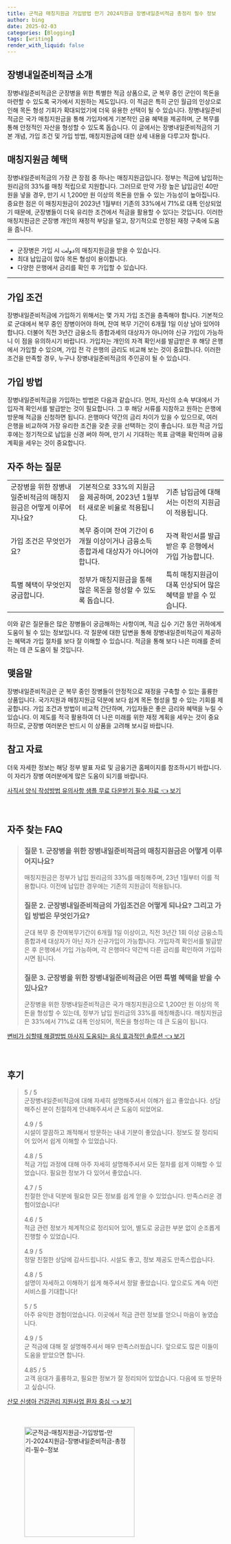 ```yaml
---
title: 군적금 매칭지원금 가입방법 만기 2024지원금 장병내일준비적금 총정리 필수 정보
author: bing
date: 2025-02-03
categories: [Blogging]
tags: [writing]
render_with_liquid: false
---
```



<h2 id='장병내일준비적금소개'>장병내일준비적금 소개</h2>

<p>장병내일준비적금은 군장병을 위한 특별한 적금 상품으로, 군 복무 중인 군인이 목돈을 마련할 수 있도록 국가에서 지원하는 제도입니다. 이 적금은 특히 군인 월급의 인상으로 인해 목돈 형성 기회가 확대되었기에 더욱 유용한 선택이 될 수 있습니다. 장병내일준비적금은 국가 매칭지원금을 통해 가입자에게 기본적인 금융 혜택을 제공하며, 군 복무를 통해 안정적인 자산을 형성할 수 있도록 돕습니다. 이 글에서는 장병내일준비적금의 기본 개념, 가입 조건 및 가입 방법, 매칭지원금에 대한 상세 내용을 다루고자 합니다.</p>

<h2 id='매칭지원금혜택'>매칭지원금 혜택</h2>

<p>장병내일준비적금의 가장 큰 장점 중 하나는 매칭지원금입니다. 정부는 적금에 납입하는 원리금의 33%를 매칭 적립으로 지원합니다. 그러므로 만약 가장 높은 납입금인 40만 원을 넣을 경우, 만기 시 1,200만 원 이상의 목돈을 만들 수 있는 가능성이 높아집니다. 중요한 점은 이 매칭지원금이 2023년 1월부터 기존의 33%에서 71%로 대폭 인상되었기 때문에, 군장병들이 더욱 유리한 조건에서 적금을 활용할 수 있다는 것입니다. 이러한 매칭지원금은 군장병 개인의 재정적 부담을 덜고, 장기적으로 안정된 재정 구축에 도움을 줍니다.</p>

<hr />

<ul>
    <li>군장병은 가입 시 دولت의 매칭지원금을 받을 수 있습니다.</li>
    <li>최대 납입금이 많아 목돈 형성이 용이합니다.</li>
    <li>다양한 은행에서 금리를 확인 후 가입할 수 있습니다.</li>
</ul>

<hr />

<h2 id='가입조건'>가입 조건</h2>

<p>장병내일준비적금에 가입하기 위해서는 몇 가지 가입 조건을 충족해야 합니다. 기본적으로 군대에서 복무 중인 장병이어야 하며, 잔여 복무 기간이 6개월 1일 이상 남아 있어야 합니다. 더불어 직전 3년간 금융소득 종합과세의 대상자가 아니어야 신규 가입이 가능하니 이 점을 유의하시기 바랍니다. 가입자는 개인의 자격 확인서를 발급받은 후 해당 은행에서 가입할 수 있으며, 가입 전 각 은행의 금리도 비교해 보는 것이 중요합니다. 이러한 조건을 만족할 경우, 누구나 장병내일준비적금의 주인공이 될 수 있습니다.</p>

<h2 id='가입방법'>가입 방법</h2>

<p>장병내일준비적금을 가입하는 방법은 다음과 같습니다. 먼저, 자신의 소속 부대에서 가입자격 확인서를 발급받는 것이 필요합니다. 그 후 해당 서류를 지참하고 원하는 은행에 방문해 적금을 신청하면 됩니다. 은행마다 약간의 금리 차이가 있을 수 있으므로, 여러 은행을 비교하여 가장 유리한 조건을 갖춘 곳을 선택하는 것이 좋습니다. 또한 적금 가입 후에는 정기적으로 납입을 신경 써야 하며, 만기 시 기대하는 목표 금액을 확인하며 금융 계획을 세우는 것이 중요합니다.</p>

<h2 id='자주하는질문'>자주 하는 질문</h2>

<table>
    <tr>
        <td>군장병을 위한 장병내일준비적금의 매칭지원금은 어떻게 이루어지나요?</td>
        <td>기본적으로 33%의 지원금을 제공하며, 2023년 1월부터 새로운 비율로 적용됩니다.</td>
        <td>기존 납입금에 대해서는 이전의 지원금이 적용됩니다.</td>
    </tr>
    <tr>
        <td>가입 조건은 무엇인가요?</td>
        <td>복무 중이며 잔여 기간이 6개월 이상이거나 금융소득 종합과세 대상자가 아니어야 합니다.</td>
        <td>자격 확인서를 발급받은 후 은행에서 가입 가능합니다.</td>
    </tr>
    <tr>
        <td>특별 혜택이 무엇인지 궁금합니다.</td>
        <td>정부가 매칭지원금을 통해 많은 목돈을 형성할 수 있도록 돕습니다.</td>
        <td>특히 매칭지원금이 대폭 인상되어 많은 혜택을 받을 수 있습니다.</td>
    </tr>
</table>

<p>이와 같은 질문들은 많은 장병들이 궁금해하는 사항이며, 적금 십수 기간 동안  귀하에게 도움이 될 수 있는 정보입니다. 각 질문에 대한 답변을 통해 장병내일준비적금이 제공하는 혜택과 가입 절차를 보다 잘 이해할 수 있습니다. 적금을 통해 보다 나은 미래를 준비하는 데 큰 도움이 될 것입니다.</p>

<h2 id='맺음말'>맺음말</h2>

<p>장병내일준비적금은 군 복무 중인 장병들이 안정적으로 재정을 구축할 수 있는 훌륭한 상품입니다. 국가지원과 매칭지원금 덕분에 보다 쉽게 목돈 형성을 할 수 있는 기회를 제공합니다. 가입 조건과 방법이 비교적 간단하며, 가입자들은 좋은 금리와 혜택을 누릴 수 있습니다. 이 제도를 적극 활용하여 더 나은 미래를 위한 재정 계획을 세우는 것이 중요하므로, 군장병 여러분은 반드시 이 상품을 고려해 보시길 바랍니다.</p>

<h2 id='참고자료'>참고 자료</h2>

<p>더욱 자세한 정보는 해당 정부 발표 자료 및 금융기관 홈페이지를 참조하시기 바랍니다. 이 자리가 장병 여러분에게 많은 도움이 되기를 바랍니다.</p>


<p><a class="click-button" title="사직서 양식 작성방법 유의사항 샘플 무료 다운받기 필수 자료" href="https://24nara.github.io/posts/%EC%82%AC%EC%A7%81%EC%84%9C-%EC%96%91%EC%8B%9D-%EC%9E%91%EC%84%B1%EB%B0%A9%EB%B2%95-%EC%9C%A0%EC%9D%98%EC%82%AC%ED%95%AD-%EC%83%98%ED%94%8C-%EB%AC%B4%EB%A3%8C-%EB%8B%A4%EC%9A%B4%EB%B0%9B%EA%B8%B0-%ED%95%84%EC%88%98-%EC%9E%90%EB%A3%8C/" rel="dofollow">사직서 양식 작성방법 유의사항 샘플 무료 다운받기 필수 자료 👈 보기</a></p><br>
<h2 id='자주_찾는_FAQ'>자주 찾는 FAQ</h2>
<div itemscope="" itemtype="https://schema.org/FAQPage"> 
<blockquote> 
<div itemscope="" itemprop="mainEntity" itemtype="https://schema.org/Question"> 
<h3 itemprop="name">질문 1. 군장병을 위한 장병내일준비적금의 매칭지원금은 어떻게 이루어지나요?</h3> 
<div itemscope="" itemprop="acceptedAnswer" itemtype="https://schema.org/Answer"> 
<span itemprop="text"> 
<p>매칭지원금은 정부가 납입 원리금의 33%를 매칭해주며, 23년 1월부터 이를 적용합니다. 이전에 납입한 경우에는 기존의 지원금이 적용됩니다.</p> 
</span> 
</div> 
</div> 
<div itemscope="" itemprop="mainEntity" itemtype="https://schema.org/Question"> 
<h3 itemprop="name">질문 2. 군장병내일준비적금의 가입조건은 어떻게 되나요? 그리고 가입 방법은 무엇인가요?</h3> 
<div itemscope="" itemprop="acceptedAnswer" itemtype="https://schema.org/Answer"> 
<span itemprop="text"> 
<p>군대 복무 중 잔여복무기간이 6개월 1일 이상이고, 직전 3년간 1회 이상 금융소득종합과세 대상자가 아닌 자가 신규가입이 가능합니다. 가입자격 확인서를 발급받은 후 은행에서 가입 가능하며, 각 은행마다 약간씩 다른 금리를 확인하여 가입하시면 됩니다.</p> 
</span> 
</div> 
</div> 
<div itemscope="" itemprop="mainEntity" itemtype="https://schema.org/Question"> 
<h3 itemprop="name">질문 3. 군장병을 위한 장병내일준비적금은 어떤 특별 혜택을 받을 수 있나요?</h3> 
<div itemscope="" itemprop="acceptedAnswer" itemtype="https://schema.org/Answer"> 
<span itemprop="text"> 
<p>군장병을 위한 장병내일준비적금은 국가 매칭지원금으로 1,200만 원 이상의 목돈을 형성할 수 있는데, 정부가 납입 원리금의 33%를 매칭해줍니다. 매칭지원금은 33%에서 71%로 대폭 인상되어, 목돈을 형성하는 데 큰 도움이 됩니다.</p> 
</span> 
</div> 
</div> 
</blockquote> 
</div>
<p><a class="click-button" title="변비가 심할때 해결방법 마사지 도움되는 음식 효과적인 솔루션" href="https://24nara.github.io/posts/%EB%B3%80%EB%B9%84%EA%B0%80-%EC%8B%AC%ED%95%A0%EB%95%8C-%ED%95%B4%EA%B2%B0%EB%B0%A9%EB%B2%95-%EB%A7%88%EC%82%AC%EC%A7%80-%EB%8F%84%EC%9B%80%EB%90%98%EB%8A%94-%EC%9D%8C%EC%8B%9D-%ED%9A%A8%EA%B3%BC%EC%A0%81%EC%9D%B8-%EC%86%94%EB%A3%A8%EC%85%98/" rel="dofollow">변비가 심할때 해결방법 마사지 도움되는 음식 효과적인 솔루션 👈 보기</a></p><br>
<h2 id='후기'>후기</h2>
<div itemscope itemtype="https://schema.org/Product">
  <blockquote>
  <div itemprop="review" itemscope itemtype="https://schema.org/Review">
      <div itemprop="reviewRating" itemscope itemtype="https://schema.org/Rating"> <span itemprop="ratingValue">5</span> / <span itemprop="bestRating">5</span> </div>
      <span itemprop="reviewBody">군장병내일준비적금에 대해 자세히 설명해주셔서 이해가 쉽고 좋았습니다. 상담해주신 분이 친절하게 안내해주셔서 큰 도움이 되었어요.</span>
  </div>
  <br>
  <div itemprop="review" itemscope itemtype="https://schema.org/Review">
      <div itemprop="reviewRating" itemscope itemtype="https://schema.org/Rating"> <span itemprop="ratingValue">4.9</span> / <span itemprop="bestRating">5</span> </div>
      <span itemprop="reviewBody">시설이 깔끔하고 쾌적해서 방문하는 내내 기분이 좋았습니다. 정보도 잘 정리되어 있어서 쉽게 이해할 수 있었습니다.</span>
  </div>
  <br>
  <div itemprop="review" itemscope itemtype="https://schema.org/Review">
      <div itemprop="reviewRating" itemscope itemtype="https://schema.org/Rating"> <span itemprop="ratingValue">4.8</span> / <span itemprop="bestRating">5</span> </div>
      <span itemprop="reviewBody">적금 가입 과정에 대해 아주 자세히 설명해주셔서 모든 절차를 쉽게 이해할 수 있었습니다. 필요한 정보가 다 있어서 좋았습니다.</span>
  </div>
  <br>
  <div itemprop="review" itemscope itemtype="https://schema.org/Review">
      <div itemprop="reviewRating" itemscope itemtype="https://schema.org/Rating"> <span itemprop="ratingValue">4.7</span> / <span itemprop="bestRating">5</span> </div>
      <span itemprop="reviewBody">친절한 안내 덕분에 필요한 모든 정보를 쉽게 얻을 수 있었습니다. 만족스러운 경험이었습니다!</span>
  </div>
  <br>
  <div itemprop="review" itemscope itemtype="https://schema.org/Review">
      <div itemprop="reviewRating" itemscope itemtype="https://schema.org/Rating"> <span itemprop="ratingValue">4.6</span> / <span itemprop="bestRating">5</span> </div>
      <span itemprop="reviewBody">적금 관련 정보가 체계적으로 정리되어 있어, 별도로 궁금한 부분 없이 순조롭게 진행할 수 있었습니다.</span>
  </div>
  <br>
  <div itemprop="review" itemscope itemtype="https://schema.org/Review">
      <div itemprop="reviewRating" itemscope itemtype="https://schema.org/Rating"> <span itemprop="ratingValue">4.9</span> / <span itemprop="bestRating">5</span> </div>
      <span itemprop="reviewBody">정말 친절한 상담에 감사드립니다. 시설도 좋고, 정보 제공도 만족스럽습니다.</span>
  </div>
  <br>
  <div itemprop="review" itemscope itemtype="https://schema.org/Review">
      <div itemprop="reviewRating" itemscope itemtype="https://schema.org/Rating"> <span itemprop="ratingValue">4.8</span> / <span itemprop="bestRating">5</span> </div>
      <span itemprop="reviewBody">설명이 자세하고 이해하기 쉽게 해주셔서 정말 좋았습니다. 앞으로도 계속 이런 서비스를 기대합니다!</span>
  </div>
  <br>
  <div itemprop="review" itemscope itemtype="https://schema.org/Review">
      <div itemprop="reviewRating" itemscope itemtype="https://schema.org/Rating"> <span itemprop="ratingValue">5</span> / <span itemprop="bestRating">5</span> </div>
      <span itemprop="reviewBody">아주 유익한 경험이었습니다. 이곳에서 적금 관련 정보를 얻으니 마음이 놓였습니다.</span>
  </div>
  <br>
  <div itemprop="review" itemscope itemtype="https://schema.org/Review">
      <div itemprop="reviewRating" itemscope itemtype="https://schema.org/Rating"> <span itemprop="ratingValue">4.9</span> / <span itemprop="bestRating">5</span> </div>
      <span itemprop="reviewBody">군 적금에 대해 잘 설명해주셔서 매우 만족스러웠습니다. 앞으로도 많은 이들이 도움을 받았으면 합니다.</span>
  </div>
  <br>
  <div itemprop="review" itemscope itemtype="https://schema.org/Review">
      <div itemprop="reviewRating" itemscope itemtype="https://schema.org/Rating"> <span itemprop="ratingValue">4.85</span> / <span itemprop="bestRating">5</span> </div>
      <span itemprop="reviewBody">고객 응대가 훌륭하고, 필요한 정보가 잘 정리되어 있었습니다. 다음에 또 방문하고 싶습니다.</span>
  </div>
  </blockquote>
</div>
<p><a class="click-button" title="산모 신생아 건강관리 지원사업 환자 중심" href="https://24nara.github.io/posts/%EC%82%B0%EB%AA%A8-%EC%8B%A0%EC%83%9D%EC%95%84-%EA%B1%B4%EA%B0%95%EA%B4%80%EB%A6%AC-%EC%A7%80%EC%9B%90%EC%82%AC%EC%97%85-%ED%99%98%EC%9E%90-%EC%A4%91%EC%8B%AC/" rel="dofollow">산모 신생아 건강관리 지원사업 환자 중심 👈 보기</a></p><br>
<figure class="image"><img src="https://24nara.github.io/assets/img/thumbnail/군적금-매칭지원금-가입방법-만기-2024지원금-장병내일준비적금-총정리-필수-정보.webp" alt="군적금-매칭지원금-가입방법-만기-2024지원금-장병내일준비적금-총정리-필수-정보" width="256" height="256"></figure>